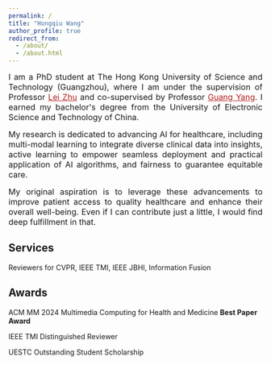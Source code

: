 ```yaml
---
permalink: /
title: "Hongqiu Wang"
author_profile: true
redirect_from: 
  - /about/
  - /about.html
---
```


<p style="text-align: justify;"><font size=3> I am a PhD student at The Hong Kong University of Science and Technology (Guangzhou), where I am under the supervision of Professor <a href="https://sites.google.com/site/indexlzhu/home" style="color: #B22222;">Lei Zhu</a> and co-supervised by Professor <a href="https://scholar.google.com/citations?user=ZfzEFpsAAAAJ&hl=en" style="color: #B22222;">Guang Yang</a>. I earned my bachelor's degree from the University of Electronic Science and Technology of China.</font></p>

<p style="text-align: justify;"><font size=3>My research is dedicated to advancing AI for healthcare, including multi-modal learning to integrate diverse clinical data into insights, active learning to empower seamless deployment and practical application of AI algorithms, and fairness to guarantee equitable care.</font></p>

<p style="text-align: justify;"><font size=3>My original aspiration is to leverage these advancements to improve patient access to quality healthcare and enhance their overall well-being. Even if I can contribute just a little, I would find deep fulfillment in that.</font></p>

Services
------
Reviewers for CVPR, IEEE TMI, IEEE JBHI, Information Fusion

Awards
------
ACM MM 2024 Multimedia Computing for Health and Medicine **Best Paper Award**

IEEE TMI Distinguished Reviewer

UESTC Outstanding Student Scholarship
